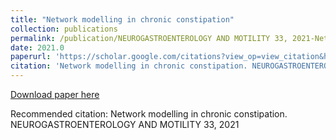 ```yaml
---
title: "Network modelling in chronic constipation"
collection: publications
permalink: /publication/NEUROGASTROENTEROLOGY AND MOTILITY 33, 2021-Network modelling in chronic constipation
date: 2021.0
paperurl: 'https://scholar.google.com/citations?view_op=view_citation&hl=en&user=CVvowJAAAAAJ&pagesize=100&citation_for_view=CVvowJAAAAAJ:r0BpntZqJG4C'
citation: 'Network modelling in chronic constipation. NEUROGASTROENTEROLOGY AND MOTILITY 33, 2021'
---
```

[Download paper here](https://scholar.google.com/citations?view_op=view_citation&hl=en&user=CVvowJAAAAAJ&pagesize=100&citation_for_view=CVvowJAAAAAJ:r0BpntZqJG4C)

Recommended citation: Network modelling in chronic constipation. NEUROGASTROENTEROLOGY AND MOTILITY 33, 2021